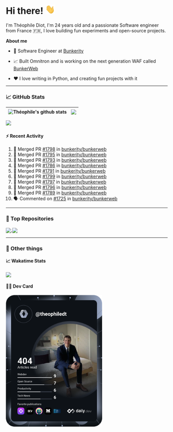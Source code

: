 # Hi there! <img src="./wave.gif" width="30px" height="30px" />

I'm Théophile Diot, I'm 24 years old and a passionate Software engineer from France 🇫🇷, I love building fun experiments and open-source projects.

**About me**

- 💼 Software Engineer at [Bunkerity](https://www.bunkerity.com/)

- 📈 Built Omnitron and is working on the next generation WAF called [BunkerWeb](https://www.bunkerweb.io)

- ❤️ I love writing in Python, and creating fun projects with it

---

### 📈 GitHub Stats

| <img align="center" src="https://github-readme-stats.vercel.app/api?username=TheophileDiot&show_icons=true&include_all_commits=true&theme=algolia&hide_border=true&rank_icon=github" alt="Théophile's github stats" /> | <img align="center" src="https://github-readme-stats.vercel.app/api/top-langs/?username=TheophileDiot&layout=compact&theme=algolia&hide_border=true" /> |
| ---------------------------------------------------------------------------------------------------------------------------------------------------------------------------------------------------------------------- | ------------------------------------------------------------------------------------------------------------------------------------------------------- |

![](https://github-readme-activity-graph.vercel.app/graph?username=TheophileDiot&theme=tokyo-night)

#### :zap: Recent Activity

<!--START_SECTION:activity-->
1. 🎉 Merged PR [#1798](https://github.com/bunkerity/bunkerweb/pull/1798) in [bunkerity/bunkerweb](https://github.com/bunkerity/bunkerweb)
2. 🎉 Merged PR [#1795](https://github.com/bunkerity/bunkerweb/pull/1795) in [bunkerity/bunkerweb](https://github.com/bunkerity/bunkerweb)
3. 🎉 Merged PR [#1793](https://github.com/bunkerity/bunkerweb/pull/1793) in [bunkerity/bunkerweb](https://github.com/bunkerity/bunkerweb)
4. 🎉 Merged PR [#1786](https://github.com/bunkerity/bunkerweb/pull/1786) in [bunkerity/bunkerweb](https://github.com/bunkerity/bunkerweb)
5. 🎉 Merged PR [#1791](https://github.com/bunkerity/bunkerweb/pull/1791) in [bunkerity/bunkerweb](https://github.com/bunkerity/bunkerweb)
6. 🎉 Merged PR [#1799](https://github.com/bunkerity/bunkerweb/pull/1799) in [bunkerity/bunkerweb](https://github.com/bunkerity/bunkerweb)
7. 🎉 Merged PR [#1797](https://github.com/bunkerity/bunkerweb/pull/1797) in [bunkerity/bunkerweb](https://github.com/bunkerity/bunkerweb)
8. 🎉 Merged PR [#1796](https://github.com/bunkerity/bunkerweb/pull/1796) in [bunkerity/bunkerweb](https://github.com/bunkerity/bunkerweb)
9. 🎉 Merged PR [#1789](https://github.com/bunkerity/bunkerweb/pull/1789) in [bunkerity/bunkerweb](https://github.com/bunkerity/bunkerweb)
10. 🗣 Commented on [#1725](https://github.com/bunkerity/bunkerweb/issues/1725#issuecomment-2527868101) in [bunkerity/bunkerweb](https://github.com/bunkerity/bunkerweb)
<!--END_SECTION:activity-->

---

### 🔧 Top Repositories

<a href="https://github.com/bunkerity/bunkerweb">
  <img align="center" src="https://github-readme-stats.vercel.app/api/pin/?username=Bunkerity&repo=bunkerweb&theme=algolia" />
</a>
<a href="https://github.com/TheophileDiot/Omnitron">
  <img align="center" src="https://github-readme-stats.vercel.app/api/pin/?username=TheophileDiot&repo=Omnitron&theme=algolia" />
</a>

---

### 🎉 Other things

#### 📈 Wakatime Stats

<a href="https://wakatime.com/@theophile_bunkerity">
  <img align="center" src="https://github-readme-stats.vercel.app/api/wakatime?username=3aa5ce41-c253-43d9-8441-a721e446a45f&layout=compact&theme=algolia" />
</a>

#### 👨‍💻 Dev Card

<a href="https://app.daily.dev/TheophileDt">
  <img src="./devcard.svg" width="300" alt="Théophile Diot's Dev Card"/>
</a>

